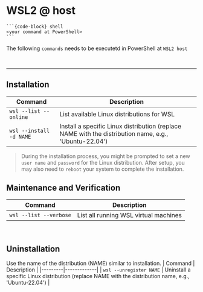 # WSL2 @ host

````{sidebar} **PowerShell @ host** 
```{code-block} shell
<your command at PowerShell>
```
````

The following `commands` needs to be executetd in PowerShell at `WSL2 host`

<br>

---

## Installation
| Command | Description |
|---------|-------------|
| `wsl --list --online` | List available Linux distributions for WSL |
| `wsl --install -d NAME` | Install a specific Linux distribution (replace NAME with the distribution name, e.g., 'Ubuntu-22.04') |


> During the installation process, you might be prompted to set a new `user name` and `password` for the Linux distribution. 
> After setup, you may also need to `reboot` your system to complete the installation.


## Maintenance and Verification
| Command | Description |
|---------|-------------|
| `wsl --list --verbose` | List all running WSL virtual machines |

<br>

## Uninstallation
Use the name of the distribution (NAME) similar to installation.
| Command | Description |
|---------|-------------|
| `wsl --unregister NAME` | Uninstall a specific Linux distribution (replace NAME with the distribution name, e.g., 'Ubuntu-22.04') |

<br>


